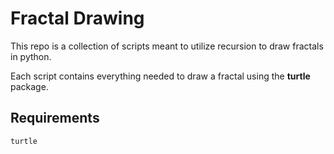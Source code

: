 # Fractal Drawing
This repo is a collection of scripts meant to utilize recursion to draw fractals in python.

Each script contains everything needed to draw a fractal using the __turtle__ package.

## Requirements
```
turtle
```
